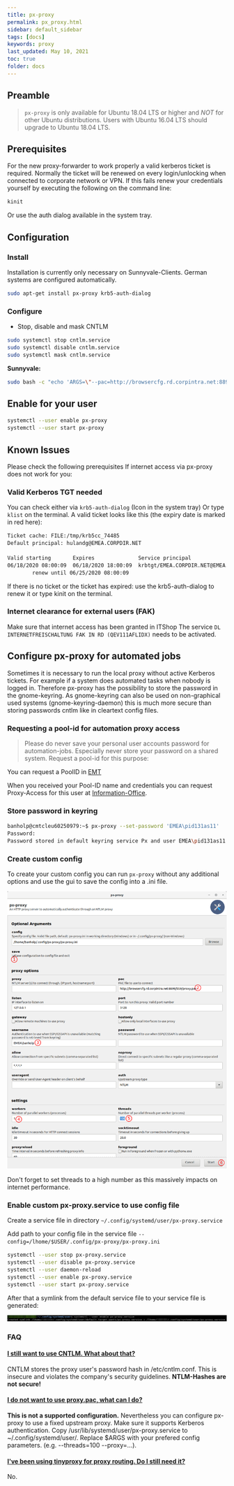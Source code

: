 ```yaml
---
title: px-proxy
permalink: px_proxy.html
sidebar: default_sidebar
tags: [docs]
keywords: proxy
last_updated: May 10, 2021
toc: true
folder: docs
---
```


## Preamble

>`px-proxy` is only available for Ubuntu 18.04 LTS or higher and _NOT_ for other Ubuntu distributions. Users with Ubuntu 16.04 LTS should upgrade to Ubuntu 18.04 LTS.

## Prerequisites

For the new proxy-forwarder to work properly a valid kerberos ticket is required. Normally the ticket will be renewed on every login/unlocking when connected to corporate network or VPN. If this fails renew your credentials yourself by executing the following on the command line:

```bash
kinit
```

Or use the auth dialog available in the system tray.

## Configuration

### Install

Installation is currently only necessary on Sunnyvale-Clients. German systems are configured automatically.

```bash
sudo apt-get install px-proxy krb5-auth-dialog
```

### Configure

- Stop, disable and mask CNTLM

```bash
sudo systemctl stop cntlm.service
sudo systemctl disable cntlm.service
sudo systemctl mask cntlm.service
```

**Sunnyvale:**

```bash
sudo bash -c "echo 'ARGS=\"--pac=http://browsercfg.rd.corpintra.net:8899/624-kerberos/proxy.pac\"' > /etc/default/px-proxy"
```

## Enable for your user

```bash
systemctl --user enable px-proxy
systemctl --user start px-proxy
```

## Known Issues

Please check the following prerequisites If internet access via px-proxy does not work for you:

### Valid Kerberos TGT needed

You can check either via `krb5-auth-dialog` (Icon in the system tray)
Or type `klist` on the terminal. A valid ticket looks like this (the expiry date is marked in red here):

```bash
Ticket cache: FILE:/tmp/krb5cc_74485
Default principal: hulandg@EMEA.CORPDIR.NET

Valid starting       Expires              Service principal
06/18/2020 08:00:09  06/18/2020 18:00:09  krbtgt/EMEA.CORPDIR.NET@EMEA.CORPDIR.NET
        renew until 06/25/2020 08:00:09
```

If there is no ticket or the ticket has expired: use the krb5-auth-dialog to renew it or type kinit on the terminal.

### Internet clearance for external users (FAK)

Make sure that internet access has been granted in ITShop
The service `DL INTERNETFREISCHALTUNG FAK IN RD (QEV111AFLIDX)` needs to be activated.

## Configure px-proxy for automated jobs

Sometimes it is necessary to run the local proxy without active Kerberos tickets. For example if a system does automated tasks when nobody is logged in. Therefore px-proxy has the possibility to store the password in the gnome-keyring.
As gnome-keyring can also be used on non-graphical used systems (gnome-keyring-daemon) this is much more secure than storing passwords cntlm like in cleartext config files.

### Requesting a pool-id for automation proxy access

> Please do never save your personal user accounts password for automation-jobs. Especially never store your password on a shared system. Request a pool-id for this purpose:

You can request a PoolID in [EMT](https://iam-tools.iam.corpintra.net/emt)

When you received your Pool-ID name and credentials you can request Proxy-Access for this user at [Information-Office](mailto:information-office@mercedes-benz.com).

### Store password in keyring

```bash
banholp@cmtcleu60250979:~$ px-proxy --set-password 'EMEA\pid131as11'
Password:
Password stored in default keyring service Px and user EMEA\pid131as11
```

### Create custom config

To create your custom config you can run `px-proxy` without any additional options and use the gui to save the config into a .ini file.

![px gui](images/docs/px_proxy/px-proxy_115.png)

Don't forget to set threads to a high number as this massively impacts on internet performance.

### Enable custom px-proxy.service to use config file

Create a service file in directory `~/.config/systemd/user/px-proxy.service`

Add path to your config file in the service file `--config=/lhome/$USER/.config/px-proxy/px-proxy.ini`

```bash
systemctl --user stop px-proxy.service
systemctl --user disable px-proxy.service
systemctl --user daemon-reload
systemctl --user enable px-proxy.service
systemctl --user start px-proxy.service
```

After that a symlink from the default service file to your service file is generated:

![symlink_px](images/docs/px_proxy/symlink_px-proxy.png)

### FAQ

<div class="panel-group" id="accordion">
    <div class="panel panel-default">
        <div class="panel-heading">
            <h4 class="panel-title">
            <a class="noCrossRef accordion-toggle" data-toggle="collapse" data-parent="#accordion" href="#collapseOne">I still want to use CNTLM. What about that?</a>
            </h4>
        </div>
        <div id="collapseOne" class="panel-collapse collapse noCrossRef">
            <div class="panel-body">
                CNTLM stores the proxy user's password hash in /etc/cntlm.conf. This is insecure and violates the company's security guidelines. <b>NTLM-Hashes are not secure!</b>
            </div>
        </div>
    </div>
    <div class="panel panel-default">
        <div class="panel-heading">
            <h4 class="panel-title">
            <a class="noCrossRef accordion-toggle" data-toggle="collapse" data-parent="#accordion" href="#collapseTwo">I do not want to use proxy.pac, what can I do?</a>
            </h4>
        </div>
        <div id="collapseTwo" class="panel-collapse collapse noCrossRef">
            <div class="panel-body">
                <b>This is not a supported configuration.</b> Nevertheless you can configure px-proxy to use a fixed upstream proxy. Make sure it supports Kerberos authentication. Copy /usr/lib/systemd/user/px-proxy.service to ~/.config/systemd/user/. Replace $ARGS with your prefered config parameters. (e.g. --threads=100 --proxy=...).
            </div>
        </div>
    </div>
    <div class="panel panel-default">
        <div class="panel-heading">
            <h4 class="panel-title">
            <a class="noCrossRef accordion-toggle" data-toggle="collapse" data-parent="#accordion" href="#collapseThree">I've been using tinyproxy for proxy routing. Do I still need it?</a>
            </h4>
        </div>
        <div id="collapseThree" class="panel-collapse collapse noCrossRef">
            <div class="panel-body">
                No.
            </div>
        </div>
    </div>
</div>
